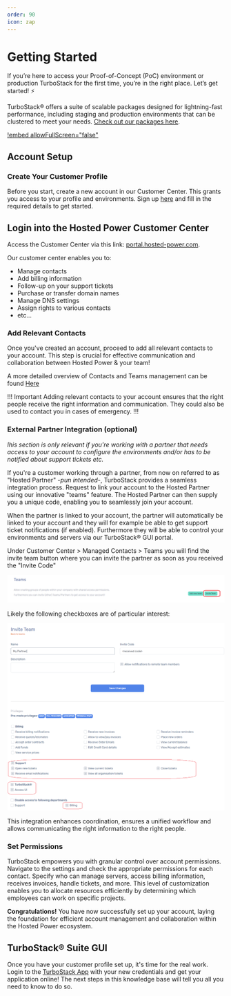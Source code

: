 ```yaml
---
order: 90
icon: zap
---
```


# Getting Started

If you’re here to access your Proof-of-Concept (PoC) environment or production TurboStack for the first time, you’re in the right place. Let’s get started! ⚡️

TurboStack® offers a suite of scalable packages designed for lightning-fast performance, including staging and production environments that can be clustered to meet your needs. [Check out our packages here](https://www.hosted-power.com/en/turbostack#our-packages).

[!embed allowFullScreen="false"](https://player.vimeo.com/video/1054418669?title=0&amp;byline=0&amp;portrait=0&amp;badge=0&amp;autopause=0&amp;player_id=0&amp;app_id=58479)

## Account Setup

### Create Your Customer Profile
Before you start, create a new account in our Customer Center. This grants you access to your profile and environments. Sign up [here](https://portal.hosted-power.com/signup/) and fill in the required details to get started.

## Login into the Hosted Power Customer Center
Access the Customer Center via this link: [portal.hosted-power.com](https://portal.hosted-power.com/ "Hosted Power Customer Center").

Our customer center enables you to:

* Manage contacts
* Add billing information
* Follow-up on your support tickets
* Purchase or transfer domain names
* Manage DNS settings
* Assign rights to various contacts
* etc...

### Add Relevant Contacts
Once you've created an account, proceed to add all relevant contacts to your account. This step is crucial for effective communication and collaboration between Hosted Power & your team!

A more detailed overview of Contacts and Teams management can be found [Here](https://docs.turbostack.app/customer-center/contacts/ "Here")

!!! Important
Adding relevant contacts to your account ensures that the right people receive the right information and communication. They could also be used to contact you in cases of emergency.
!!!

### External Partner Integration (optional)
*Ihis section is only relevant if you're working with a partner that needs access to your account to configure the environments and/or has to be notified about support tickets etc.*

If you're a customer working through a partner, from now on referred to as "Hosted Partner" -*pun intended*-, TurboStack provides a seamless integration process. Request to link your account to the Hosted Partner using our innovative "teams" feature. The Hosted Partner can then supply you a unique code, enabling you to seamlessly join your account.

When the partner is linked to your account, the partner will automatically be linked to your account and they will for example be able to get support ticket notifications (if enabled). Furthermore they will be able to control your environments and servers via our TurboStack® GUI portal.

Under Customer Center > Managed Contacts > Teams you will find the invite team button where you can invite the partner as soon as you received the "Invite Code"

![1715862802209](image/readme/1715862802209.png)

Likely the following checkboxes are of particular interest:

![TurboStack Permissions](image/readme/1715863199073.png "TurboStack Permissions")

This integration enhances coordination, ensures a unified workflow and allows communicating the right information to the right people.

### Set Permissions

TurboStack empowers you with granular control over account permissions. Navigate to the settings and check the appropriate permissions for each contact. Specify who can manage servers, access billing information, receives invoices, handle tickets, and more. This level of customization enables you to allocate resources efficiently by determining which employees can work on specific projects.

**Congratulations!** You have now successfully set up your account, laying the foundation for efficient account management and collaboration within the Hosted Power ecosystem.

## TurboStack® Suite GUI

Once you have your customer profile set up, it's time for the real work. Login to the [TurboStack App](https://my.turbostack.app "TurboStack App") with your new credentials and get your application online! The next steps in this knowledge base will tell you all you need to know to do so.



